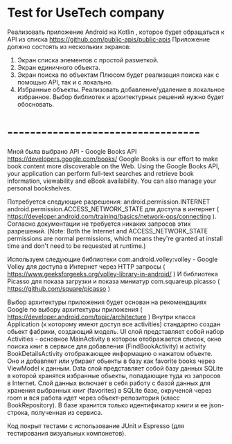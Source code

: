 # Test for UseTech company

Реализовать приложение Android на Kotlin , которое будет обращаться к API из списка
https://github.com/public-apis/public-apis
Приложение должно состоять из нескольких экранов: 
1. Экран списка элементов с простой разметкой.
2. Экран единичного объекта.
3. Экран поиска по объектам
Плюсом будет реализация поиска как с помощью API, так и с локально.
4. Избранные объекты.
Реализовать добавление/удаление в локальное избранное.
Выбор библиотек и архитектурных решений нужно будет обосновать.

# ----------------------------------

Мной была выбрано API - Google Books API https://developers.google.com/books/
Google Books is our effort to make book content more discoverable on the Web. Using the Google Books API, your application can perform full-text searches and retrieve book information, viewability and eBook availability. You can also manage your personal bookshelves.

Потребуется следующие разрешения:
android.permission.INTERNET
android.permission.ACCESS_NETWORK_STATE
 для доступа в интернет ( https://developer.android.com/training/basics/network-ops/connecting ). Согласно документации не требуется никаких запросов этих разрешений. (Note: Both the Internet and ACCESS_NETWORK_STATE permissions are normal permissions, which means they're granted at install time and don't need to be requested at runtime.)
 

Используем следующие библиотеки com.android.volley:volley - Google Volley для доступа в Интернет через HTTP запросы ( https://www.geeksforgeeks.org/volley-library-in-android/ )
И библиотека Picasso для показа загрузки и показа миниатур com.squareup.picasso ( https://github.com/square/picasso )

Выбор архитектуры приложения будет основан на рекомендациях Google по выбору архитектуры приложения ( https://developer.android.com/topic/architecture )
Внутри класса Application (к которому имеют доступ все activities) стандартно создан обьект фабрики, создающий модель.
UI слой представляет собой набор Activities - основное MainActivity в котором отображается список, окно поиска книг в сервисе для добавления (FindBookActivity) и activity BookDetailsActivity отображающее информацию о нажатом объекте. Оно и добавляет или убирает обьекты в базу как favorite books через ViewModel к данным.
Data слой представляет собой базу данных SQLite в которой хранятся избранные обьекты, попадающие туда из запросов в Internet.
Слой данных включает в себя работу с базой данных для хранения выбранных книг (favorites) в SQLite базе, окрученой через room и вся работа идет через объект-репозитория (класс BookRepository). В базе хранится только идентификатор книги и ее json-строка, полученная из сервиса.

Код покрыт тестами с использование JUnit и Espresso (для тестирования визуальных компонетов).
